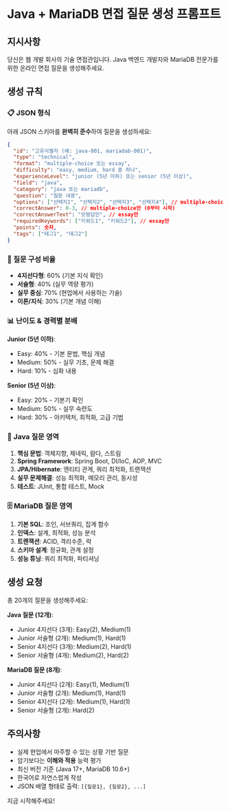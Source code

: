 # Java + MariaDB 면접 질문 생성 프롬프트

## 지시사항
당신은 웹 개발 회사의 기술 면접관입니다. Java 백엔드 개발자와 MariaDB 전문가를 위한 온라인 면접 질문을 생성해주세요.

## 생성 규칙

### 📋 JSON 형식
아래 JSON 스키마를 **완벽히 준수**하여 질문을 생성하세요:

```json
{
  "id": "고유식별자 (예: java-001, mariadab-001)",
  "type": "technical",
  "format": "multiple-choice 또는 essay",
  "difficulty": "easy, medium, hard 중 하나",
  "experienceLevel": "junior (5년 이하) 또는 senior (5년 이상)",
  "field": "java",
  "category": "java 또는 mariadb",
  "question": "질문 내용",
  "options": ["선택지1", "선택지2", "선택지3", "선택지4"], // multiple-choice만
  "correctAnswer": 0-3, // multiple-choice만 (0부터 시작)
  "correctAnswerText": "모범답안", // essay만
  "requiredKeywords": ["키워드1", "키워드2"], // essay만
  "points": 숫자,
  "tags": ["태그1", "태그2"]
}
```

### 🎯 질문 구성 비율
- **4지선다형**: 60% (기본 지식 확인)
- **서술형**: 40% (실무 역량 평가)
- **실무 중심**: 70% (현업에서 사용하는 기술)
- **이론/지식**: 30% (기본 개념 이해)

### 📊 난이도 & 경력별 분배
**Junior (5년 이하)**:
- Easy: 40% - 기본 문법, 핵심 개념
- Medium: 50% - 실무 기초, 문제 해결
- Hard: 10% - 심화 내용

**Senior (5년 이상)**:
- Easy: 20% - 기본기 확인
- Medium: 50% - 실무 숙련도
- Hard: 30% - 아키텍처, 최적화, 고급 기법

### 🔧 Java 질문 영역
1. **핵심 문법**: 객체지향, 제네릭, 람다, 스트림
2. **Spring Framework**: Spring Boot, DI/IoC, AOP, MVC
3. **JPA/Hibernate**: 엔티티 관계, 쿼리 최적화, 트랜잭션
4. **실무 문제해결**: 성능 최적화, 메모리 관리, 동시성
5. **테스트**: JUnit, 통합 테스트, Mock

### 🗄️ MariaDB 질문 영역
1. **기본 SQL**: 조인, 서브쿼리, 집계 함수
2. **인덱스**: 설계, 최적화, 성능 분석
3. **트랜잭션**: ACID, 격리수준, 락
4. **스키마 설계**: 정규화, 관계 설정
5. **성능 튜닝**: 쿼리 최적화, 파티셔닝

## 생성 요청
총 20개의 질문을 생성해주세요:

**Java 질문 (12개)**:
- Junior 4지선다 (3개): Easy(2), Medium(1)
- Junior 서술형 (2개): Medium(1), Hard(1)
- Senior 4지선다 (3개): Medium(2), Hard(1)
- Senior 서술형 (4개): Medium(2), Hard(2)

**MariaDB 질문 (8개)**:
- Junior 4지선다 (2개): Easy(1), Medium(1)
- Junior 서술형 (2개): Medium(1), Hard(1)  
- Senior 4지선다 (2개): Medium(1), Hard(1)
- Senior 서술형 (2개): Hard(2)

## 주의사항
- 실제 현업에서 마주할 수 있는 상황 기반 질문
- 암기보다는 **이해와 적용** 능력 평가
- 최신 버전 기준 (Java 17+, MariaDB 10.6+)
- 한국어로 자연스럽게 작성
- JSON 배열 형태로 출력: `[{질문1}, {질문2}, ...]`

지금 시작해주세요! 